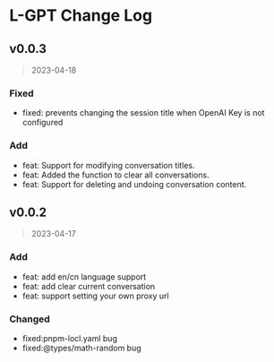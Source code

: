 # L-GPT Change Log

## v0.0.3

> 2023-04-18

### Fixed

- fixed: prevents changing the session title when OpenAI Key is not configured

### Add

- feat: Support for modifying conversation titles.
- feat: Added the function to clear all conversations.
- feat: Support for deleting and undoing conversation content.

## v0.0.2

> 2023-04-17

### Add

- feat: add en/cn language support
- feat: add clear current conversation
- feat: support setting your own proxy url

### Changed

- fixed:pnpm-locl.yaml bug
- fixed:@types/math-random bug
